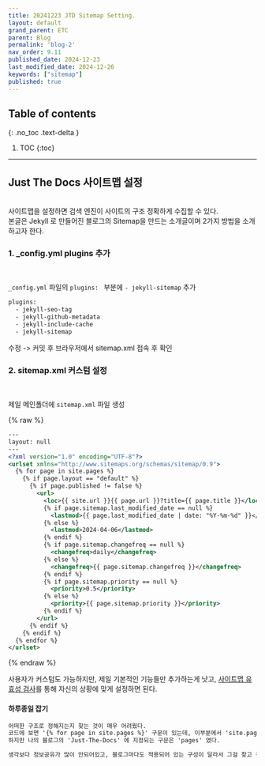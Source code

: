 ```yaml
---
title: 20241223 JTD Sitemap Setting.
layout: default
grand_parent: ETC
parent: Blog
permalink: 'blog-2'
nav_order: 9.11
published_date: 2024-12-23
last_modified_date: 2024-12-26
keywords: ["sitemap"]
published: true
---
```

## Table of contents
{: .no_toc .text-delta }

1. TOC
{:toc}
---

<!-- 글의 제목은 ##
    나머지 큰 제목은 ###
    이후 나머지는 4개이상 -->

## Just The Docs 사이트맵 설정
<br>
사이트맵을 설정하면 검색 엔진이 사이트의 구조 정확하게 수집할 수 있다.
<br>
본글은 Jekyll 로 만들어진 블로그의 Sitemap을 만드는 소개글이며 2가지 방법을 소개하고자 한다. 

### 1. _config.yml plugins 추가
<br>

`_config.yml` 파일의 `plugins: ` 부분에 `- jekyll-sitemap` 추가

```html
plugins:
  - jekyll-seo-tag
  - jekyll-github-metadata
  - jekyll-include-cache
  - jekyll-sitemap
```
수정 -> 커밋 후 브라우저에서 sitemap.xml 접속 후 확인

### 2. sitemap.xml 커스텀 설정
<br>

제일 메인폴더에 `sitemap.xml` 파일 생성<br>

{% raw %}
```xml
---
layout: null
---
<?xml version="1.0" encoding="UTF-8"?>
<urlset xmlns="http://www.sitemaps.org/schemas/sitemap/0.9">
  {% for page in site.pages %}
    {% if page.layout == "default" %}
      {% if page.published != false %}
        <url>
          <loc>{{ site.url }}{{ page.url }}?title={{ page.title }}</loc>
          {% if page.sitemap.last_modified_date == null %}
            <lastmod>{{ page.last_modified_date | date: "%Y-%m-%d" }}</lastmod>
          {% else %}
            <lastmod>2024-04-06</lastmod>
          {% endif %}
          {% if page.sitemap.changefreq == null %}
            <changefreq>daily</changefreq>
          {% else %}
            <changefreq>{{ page.sitemap.changefreq }}</changefreq>
          {% endif %}
          {% if page.sitemap.priority == null %}
            <priority>0.5</priority>
          {% else %}
            <priority>{{ page.sitemap.priority }}</priority>
          {% endif %}
        </url>
      {% endif %}
    {% endif %}
  {% endfor %}
</urlset>
```
{% endraw %}

사용자가 커스텀도 가능하지만, 제일 기본적인 기능들만 추가하는게 낫고, [사이트맵 유효성 검사](https://products.aspose.app/html/ko/sitemap-validator)를 통해 자신의 상황에 맞게 설정하면 된다.

#### 하루종일 잡기
```html
어떠한 구조로 정해지는지 찾는 것이 매우 어려웠다.
코드에 보면 '{% for page in site.pages %}' 구문이 있는데, 이부분에서 'site.pages' 를 쓰는게 있고 'site.docs' 나 'site.posts' 가 있었다. 
하지만 나의 블로그의 'Just-The-Docs' 에 지정되는 구문은 'pages' 였다.

생각보다 정보공유가 많이 안되어있고, 블로그마다도 적용되어 있는 구성이 달라서 그걸 찾고 적용하느라 많은 시간을 보낸거같다.
```
